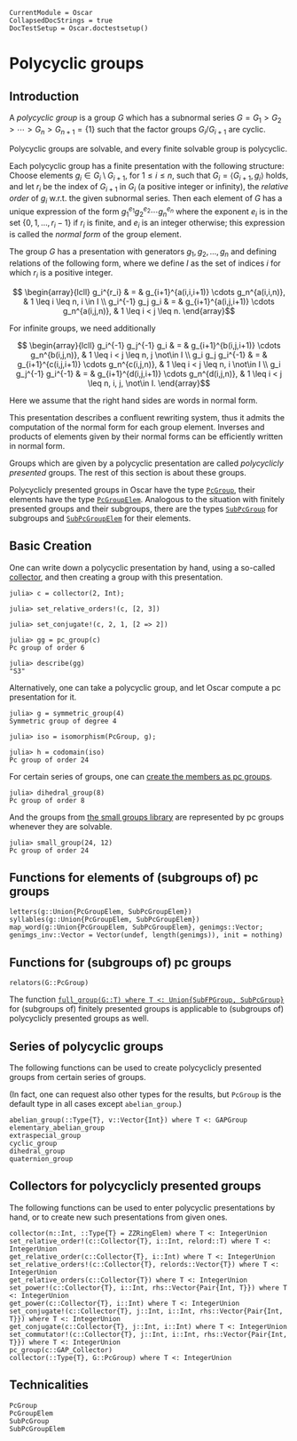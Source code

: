 ```@meta
CurrentModule = Oscar
CollapsedDocStrings = true
DocTestSetup = Oscar.doctestsetup()
```

# Polycyclic groups

## Introduction

A *polycyclic group* is a group $G$ which has a subnormal series
$G = G_1 > G_2 > \cdots > G_n > G_{n+1} = \{ 1 \}$
such that the factor groups $G_i/G_{i+1}$ are cyclic.

Polycyclic groups are solvable, and every finite solvable group is polycyclic.

Each polycyclic group has a finite presentation with the following structure:
Choose elements $g_i \in G_i \setminus G_{i+1}$, for $1 \leq i \leq n$,
such that $G_i = \langle G_{i+1}, g_i \rangle$ holds,
and let $r_i$ be the index of $G_{i+1}$ in $G_i$ (a positive integer or
infinity), the *relative order* of $g_i$ w.r.t. the given subnormal series.
Then each element of $G$ has a unique expression of the form
$g_1^{e_1} g_2^{e_2} \cdots g_n^{e_n}$ where the exponent $e_i$ is in
the set $\{ 0, 1, \ldots, r_i-1 \}$ if $r_i$ is finite, and $e_i$ is an
integer otherwise; this expression is called the *normal form*
of the group element.

The group $G$ has a presentation with generators $g_1, g_2, \ldots, g_n$
and defining relations of the following form,
where we define $I$ as the set of indices $i$ for which $r_i$ is a positive integer.

```math
   \begin{array}{lcll}
      g_i^{r_i} & = & g_{i+1}^{a(i,i,i+1)} \cdots g_n^{a(i,i,n)}, &
         1 \leq i \leq n, i \in I \\
      g_i^{-1} g_j g_i & = & g_{i+1}^{a(i,j,i+1)} \cdots g_n^{a(i,j,n)}, &
         1 \leq i < j \leq n.
   \end{array}
```

For infinite groups, we need additionally

```math
   \begin{array}{lcll}
      g_i^{-1} g_j^{-1} g_i & = & g_{i+1}^{b(i,j,i+1)} \cdots g_n^{b(i,j,n)}, &
         1 \leq i < j \leq n, j \not\in I \\
      g_i g_j g_i^{-1} & = & g_{i+1}^{c(i,j,i+1)} \cdots g_n^{c(i,j,n)}, &
         1 \leq i < j \leq n, i \not\in I \\
      g_i g_j^{-1} g_i^{-1} & = & g_{i+1}^{d(i,j,i+1)} \cdots g_n^{d(i,j,n)}, &
         1 \leq i < j \leq n, i, j, \not\in I.
   \end{array}
```

Here we assume that the right hand sides are words in normal form.

This presentation describes a confluent rewriting system,
thus it admits the computation of the normal form for each group element.
Inverses and products of elements given by their normal forms
can be efficiently written in normal form.

Groups which are given by a polycyclic presentation are called
*polycyclicly presented* groups.
The rest of this section is about these groups.

Polycyclicly presented groups in Oscar have the type [`PcGroup`](@ref),
their elements have the type [`PcGroupElem`](@ref).
Analogous to the situation with finitely presented groups and their subgroups,
there are the types [`SubPcGroup`](@ref) for subgroups
and [`SubPcGroupElem`](@ref) for their elements.

## Basic Creation

One can write down a polycyclic presentation by hand, using a so-called
[collector](@ref "Collectors for polycyclicly presented groups"),
and then creating a group with this presentation.

```jldoctest
julia> c = collector(2, Int);

julia> set_relative_orders!(c, [2, 3])

julia> set_conjugate!(c, 2, 1, [2 => 2])

julia> gg = pc_group(c)
Pc group of order 6

julia> describe(gg)
"S3"
```

Alternatively, one can take a polycyclic group,
and let Oscar compute a pc presentation for it.

```jldoctest
julia> g = symmetric_group(4)
Symmetric group of degree 4

julia> iso = isomorphism(PcGroup, g);

julia> h = codomain(iso)
Pc group of order 24
```

For certain series of groups, one can
[create the members as pc groups](@ref "Series of polycyclic groups").

```jldoctest
julia> dihedral_group(8)
Pc group of order 8
```

And the groups from [the small groups library](@ref "Groups of small order")
are represented by pc groups whenever they are solvable.

```jldoctest
julia> small_group(24, 12)
Pc group of order 24
```

## Functions for elements of (subgroups of) pc groups

```@docs
letters(g::Union{PcGroupElem, SubPcGroupElem})
syllables(g::Union{PcGroupElem, SubPcGroupElem})
map_word(g::Union{PcGroupElem, SubPcGroupElem}, genimgs::Vector; genimgs_inv::Vector = Vector(undef, length(genimgs)), init = nothing)
```

## Functions for (subgroups of) pc groups

```@docs
relators(G::PcGroup)
```

The function
[`full_group(G::T) where T <: Union{SubFPGroup, SubPcGroup}`](@ref)
for (subgroups of) finitely presented groups is applicable to
(subgroups of) polycyclicly presented groups as well.

## Series of polycyclic groups

The following functions can be used to create polycyclicly presented groups
from certain series of groups.

(In fact, one can request also other types for the results,
but `PcGroup` is the default type in all cases except `abelian_group`.)

```@docs
abelian_group(::Type{T}, v::Vector{Int}) where T <: GAPGroup
elementary_abelian_group
extraspecial_group
cyclic_group
dihedral_group
quaternion_group
```

## Collectors for polycyclicly presented groups

The following functions can be used to enter polycyclic presentations
by hand, or to create new such presentations from given ones.

```@docs
collector(n::Int, ::Type{T} = ZZRingElem) where T <: IntegerUnion
set_relative_order!(c::Collector{T}, i::Int, relord::T) where T <: IntegerUnion
get_relative_order(c::Collector{T}, i::Int) where T <: IntegerUnion
set_relative_orders!(c::Collector{T}, relords::Vector{T}) where T <: IntegerUnion
get_relative_orders(c::Collector{T}) where T <: IntegerUnion
set_power!(c::Collector{T}, i::Int, rhs::Vector{Pair{Int, T}}) where T <: IntegerUnion
get_power(c::Collector{T}, i::Int) where T <: IntegerUnion
set_conjugate!(c::Collector{T}, j::Int, i::Int, rhs::Vector{Pair{Int, T}}) where T <: IntegerUnion
get_conjugate(c::Collector{T}, j::Int, i::Int) where T <: IntegerUnion
set_commutator!(c::Collector{T}, j::Int, i::Int, rhs::Vector{Pair{Int, T}}) where T <: IntegerUnion
pc_group(c::GAP_Collector)
collector(::Type{T}, G::PcGroup) where T <: IntegerUnion
```

## Technicalities

```@docs
PcGroup
PcGroupElem
SubPcGroup
SubPcGroupElem
```
